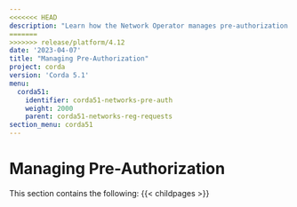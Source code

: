 ```yaml
---
<<<<<<< HEAD
description: "Learn how the Network Operator manages pre-authorization tokens and rules and how a registering member includes this pre-auth token in their registration request."
=======
>>>>>>> release/platform/4.12
date: '2023-04-07'
title: "Managing Pre-Authorization"
project: corda
version: 'Corda 5.1'
menu:
  corda51:
    identifier: corda51-networks-pre-auth
    weight: 2000
    parent: corda51-networks-reg-requests
section_menu: corda51
---
```


# Managing Pre-Authorization

This section contains the following:
{{< childpages >}}
